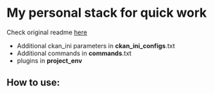 # My personal stack for quick work

Check original readme [here](https://github.com/ckan/ckan-docker/blob/master/README.md)

- Additional ckan_ini parameters in __ckan_ini_configs__.txt
- Additional commands in __commands__.txt
- plugins in __project_env__

## How to use:

